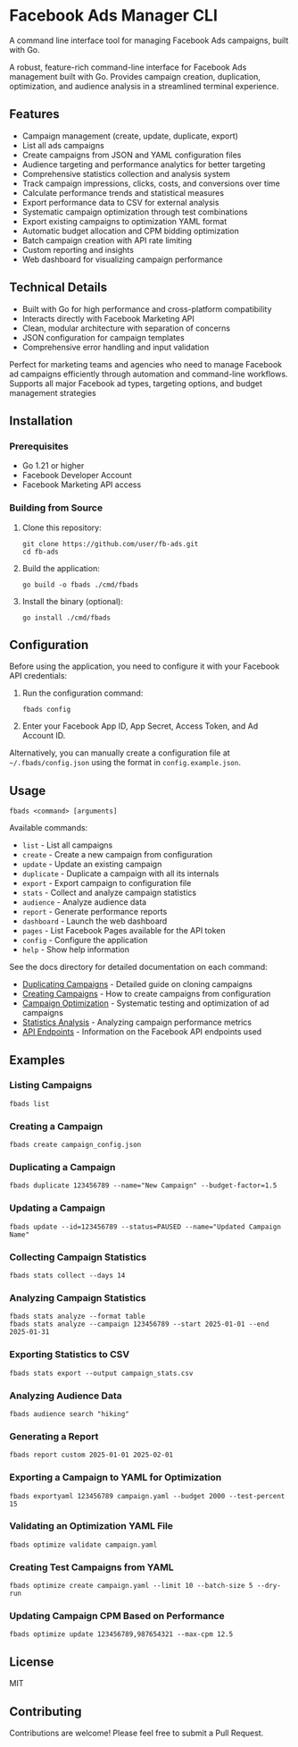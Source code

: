 # Facebook Ads Manager CLI

A command line interface tool for managing Facebook Ads campaigns, built with Go.

A robust, feature-rich command-line interface for Facebook Ads management built with Go. Provides campaign creation, duplication, optimization, and
  audience analysis in a streamlined terminal experience.

## Features

- Campaign management (create, update, duplicate, export)
- List all ads campaigns
- Create campaigns from JSON and YAML configuration files
- Audience targeting and performance analytics for better targeting
- Comprehensive statistics collection and analysis system
- Track campaign impressions, clicks, costs, and conversions over time
- Calculate performance trends and statistical measures
- Export performance data to CSV for external analysis
- Systematic campaign optimization through test combinations
- Export existing campaigns to optimization YAML format
- Automatic budget allocation and CPM bidding optimization
- Batch campaign creation with API rate limiting
- Custom reporting and insights
- Web dashboard for visualizing campaign performance

## Technical Details

- Built with Go for high performance and cross-platform compatibility
- Interacts directly with Facebook Marketing API
- Clean, modular architecture with separation of concerns
- JSON configuration for campaign templates
- Comprehensive error handling and input validation

Perfect for marketing teams and agencies who need to manage Facebook ad campaigns efficiently through automation and command-line workflows. Supports
all major Facebook ad types, targeting options, and budget management strategies

## Installation

### Prerequisites

- Go 1.21 or higher
- Facebook Developer Account
- Facebook Marketing API access

### Building from Source

1. Clone this repository:
   ```
   git clone https://github.com/user/fb-ads.git
   cd fb-ads
   ```

2. Build the application:
   ```
   go build -o fbads ./cmd/fbads
   ```

3. Install the binary (optional):
   ```
   go install ./cmd/fbads
   ```

## Configuration

Before using the application, you need to configure it with your Facebook API credentials:

1. Run the configuration command:
   ```
   fbads config
   ```

2. Enter your Facebook App ID, App Secret, Access Token, and Ad Account ID.

Alternatively, you can manually create a configuration file at `~/.fbads/config.json` using the format in `config.example.json`.

## Usage

```
fbads <command> [arguments]
```

Available commands:

- `list` - List all campaigns
- `create` - Create a new campaign from configuration
- `update` - Update an existing campaign 
- `duplicate` - Duplicate a campaign with all its internals
- `export` - Export campaign to configuration file
- `stats` - Collect and analyze campaign statistics
- `audience` - Analyze audience data
- `report` - Generate performance reports
- `dashboard` - Launch the web dashboard
- `pages` - List Facebook Pages available for the API token
- `config` - Configure the application
- `help` - Show help information

See the docs directory for detailed documentation on each command:

- [Duplicating Campaigns](docs/campaign_duplicate.md) - Detailed guide on cloning campaigns
- [Creating Campaigns](docs/campaign_create.md) - How to create campaigns from configuration
- [Campaign Optimization](docs/campaign_optimization.md) - Systematic testing and optimization of ad campaigns
- [Statistics Analysis](docs/statistics_analysis.md) - Analyzing campaign performance metrics
- [API Endpoints](docs/api_endpoints.md) - Information on the Facebook API endpoints used

## Examples

### Listing Campaigns

```
fbads list
```

### Creating a Campaign

```
fbads create campaign_config.json
```

### Duplicating a Campaign

```
fbads duplicate 123456789 --name="New Campaign" --budget-factor=1.5
```

### Updating a Campaign

```
fbads update --id=123456789 --status=PAUSED --name="Updated Campaign Name"
```

### Collecting Campaign Statistics

```
fbads stats collect --days 14
```

### Analyzing Campaign Statistics

```
fbads stats analyze --format table
fbads stats analyze --campaign 123456789 --start 2025-01-01 --end 2025-01-31
```

### Exporting Statistics to CSV

```
fbads stats export --output campaign_stats.csv
```

### Analyzing Audience Data

```
fbads audience search "hiking"
```

### Generating a Report

```
fbads report custom 2025-01-01 2025-02-01
```

### Exporting a Campaign to YAML for Optimization

```
fbads exportyaml 123456789 campaign.yaml --budget 2000 --test-percent 15
```

### Validating an Optimization YAML File

```
fbads optimize validate campaign.yaml
```

### Creating Test Campaigns from YAML

```
fbads optimize create campaign.yaml --limit 10 --batch-size 5 --dry-run
```

### Updating Campaign CPM Based on Performance

```
fbads optimize update 123456789,987654321 --max-cpm 12.5
```

## License

MIT

## Contributing

Contributions are welcome! Please feel free to submit a Pull Request.